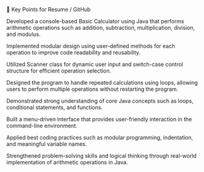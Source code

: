 🧩 Key Points for Resume / GitHub

Developed a console-based Basic Calculator using Java that performs arithmetic operations such as addition, subtraction, multiplication, division, and modulus.

Implemented modular design using user-defined methods for each operation to improve code readability and reusability.

Utilized Scanner class for dynamic user input and switch-case control structure for efficient operation selection.

Designed the program to handle repeated calculations using loops, allowing users to perform multiple operations without restarting the program.

Demonstrated strong understanding of core Java concepts such as loops, conditional statements, and functions.

Built a menu-driven interface that provides user-friendly interaction in the command-line environment.

Applied best coding practices such as modular programming, indentation, and meaningful variable names.

Strengthened problem-solving skills and logical thinking through real-world implementation of arithmetic operations in Java.
